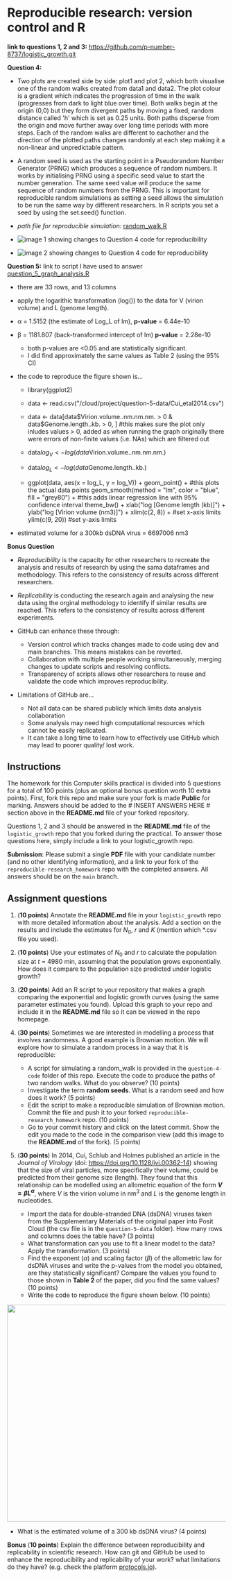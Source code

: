 # Reproducible research: version control and R

**link to questions 1, 2 and 3:** https://github.com/p-number-8737/logistic_growth.git 

**Question 4:**
- Two plots are created side by side: plot1 and plot 2, which both visualise one of the random walks created from data1 and data2. The plot colour is a gradient which indicates the progression of time in the walk (progresses from dark to light blue over time). Both walks begin at the origin (0,0) but they form divergent paths by moving a fixed, random distance called 'h' which is set as 0.25 units. Both paths disperse from the origin and move further away over long time periods with more steps. Each of the random walks are different to eachother and the direction of the plotted paths changes randomly at each step making it a non-linear and unpredictable pattern.


- A random seed is used as the starting point in a Pseudorandom Number Generator (PRNG) which produces a sequence of random numbers. It works by initialising PRNG using a specific seed value to start the number generation. The same seed value will produce the same sequence of random numbers from the PRNG. This is important for reproducible random simulations as setting a seed allows the simulation to be run the same way by different researchers. In R scripts you set a seed by using the set.seed() function.

- _path file for reproducible simulation:_ [random_walk.R](question-4-code/random_walk.R)

- ![image 1 showing changes to Question 4 code for reproducibility](question4.jpg)
- ![image 2 showing changes to Question 4 code for reproducibility](question4_photo2.jpg)

**Question 5:** link to script I have used to answer [question_5_graph_analysis.R](question_5_graph_analysis.R)
- there are 33 rows, and 13 columns

- apply the logarithic transformation (log()) to the data for V (virion volume) and L (genome length).

- α = 1.5152 (the estimate of Log_L of lm), **p-value** = 6.44e-10
- β = 1181.807 (back-transformed intercept of lm) **p-value** = 2.28e-10
     - both p-values are <0.05 and are statistically significant.
     - I did find approximately the same values as Table 2 (using the 95% CI)
 
- the code to reproduce the figure shown is...
     - library(ggplot2)
     - data <- read.csv("/cloud/project/question-5-data/Cui_etal2014.csv")
     - data <- data[data$Virion.volume..nm.nm.nm. > 0 & data$Genome.length..kb. > 0, ] #this makes sure the plot only inludes values > 0, added as when running the graph originally there were errors of non-finite values (i.e. NAs) which are filtered out
     - data$log_V <- log(data$Virion.volume..nm.nm.nm.)
     - data$log_L <- log(data$Genome.length..kb.)

     - ggplot(data, aes(x = log_L, y = log_V)) + 
        geom_point() +  #this plots the actual data points
        geom_smooth(method = "lm", color = "blue", fill = "grey80") +  #this adds linear regression line with 95% confidence interval
        theme_bw() + 
        xlab("log [Genome length (kb)]") + 
        ylab("log [Virion volume (nm3)]") + 
        xlim(c(2, 8)) +  #set x-axis limits
        ylim(c(9, 20)) #set y-axis limits

- estimated volume for a 300kb dsDNA virus = 6697006 nm3

**Bonus Question**
- _Reproducibility_ is the capacity for other researchers to recreate the analysis and results of research by using the sama dataframes and methodology. This refers to the consistency of results across different researchers.
- _Replicability_ is conducting the research again and analysing the new data using the orginal methodology to identify if similar results are reached. This refers to the consistency of results across different experiments.
  
- GitHub can enhance these through:
     - Version control which tracks changes made to code using dev and main branches. This means mistakes can be reverted.
     - Collaboration with multiple people working simultaneously, merging changes to update scripts and resolving conflicts.
     - Transparency of scripts allows other researchers to reuse and validate the code which improves reproducibility.
 
- Limitations of GitHub are...
     - Not all data can be shared publicly which limits data analysis collaboration
     - Some analysis may need high computational resources which cannot be easily replicated.
     - It can take a long time to learn how to effectively use GitHub which may lead to poorer quality/ lost work.

       
## Instructions

The homework for this Computer skills practical is divided into 5 questions for a total of 100 points (plus an optional bonus question worth 10 extra points). First, fork this repo and make sure your fork is made **Public** for marking. Answers should be added to the # INSERT ANSWERS HERE # section above in the **README.md** file of your forked repository.

Questions 1, 2 and 3 should be answered in the **README.md** file of the `logistic_growth` repo that you forked during the practical. To answer those questions here, simply include a link to your logistic_growth repo.

**Submission**: Please submit a single **PDF** file with your candidate number (and no other identifying information), and a link to your fork of the `reproducible-research_homework` repo with the completed answers. All answers should be on the `main` branch.

## Assignment questions 

1) (**10 points**) Annotate the **README.md** file in your `logistic_growth` repo with more detailed information about the analysis. Add a section on the results and include the estimates for $N_0$, $r$ and $K$ (mention which *.csv file you used).
   
2) (**10 points**) Use your estimates of $N_0$ and $r$ to calculate the population size at $t$ = 4980 min, assuming that the population grows exponentially. How does it compare to the population size predicted under logistic growth? 

3) (**20 points**) Add an R script to your repository that makes a graph comparing the exponential and logistic growth curves (using the same parameter estimates you found). Upload this graph to your repo and include it in the **README.md** file so it can be viewed in the repo homepage.
   
4) (**30 points**) Sometimes we are interested in modelling a process that involves randomness. A good example is Brownian motion. We will explore how to simulate a random process in a way that it is reproducible:

   - A script for simulating a random_walk is provided in the `question-4-code` folder of this repo. Execute the code to produce the paths of two random walks. What do you observe? (10 points)
   - Investigate the term **random seeds**. What is a random seed and how does it work? (5 points)
   - Edit the script to make a reproducible simulation of Brownian motion. Commit the file and push it to your forked `reproducible-research_homework` repo. (10 points)
   - Go to your commit history and click on the latest commit. Show the edit you made to the code in the comparison view (add this image to the **README.md** of the fork). (5 points)

5) (**30 points**) In 2014, Cui, Schlub and Holmes published an article in the *Journal of Virology* (doi: https://doi.org/10.1128/jvi.00362-14) showing that the size of viral particles, more specifically their volume, could be predicted from their genome size (length). They found that this relationship can be modelled using an allometric equation of the form **$`V = \beta L^{\alpha}`$**, where $`V`$ is the virion volume in nm<sup>3</sup> and $`L`$ is the genome length in nucleotides.

   - Import the data for double-stranded DNA (dsDNA) viruses taken from the Supplementary Materials of the original paper into Posit Cloud (the csv file is in the `question-5-data` folder). How many rows and columns does the table have? (3 points)
   - What transformation can you use to fit a linear model to the data? Apply the transformation. (3 points)
   - Find the exponent ($\alpha$) and scaling factor ($\beta$) of the allometric law for dsDNA viruses and write the p-values from the model you obtained, are they statistically significant? Compare the values you found to those shown in **Table 2** of the paper, did you find the same values? (10 points)
   - Write the code to reproduce the figure shown below. (10 points)

  <p align="center">
     <img src="https://github.com/josegabrielnb/reproducible-research_homework/blob/main/question-5-data/allometric_scaling.png" width="600" height="500">
  </p>

  - What is the estimated volume of a 300 kb dsDNA virus? (4 points)

**Bonus** (**10 points**) Explain the difference between reproducibility and replicability in scientific research. How can git and GitHub be used to enhance the reproducibility and replicability of your work? what limitations do they have? (e.g. check the platform [protocols.io](https://www.protocols.io/)).
